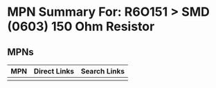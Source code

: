 



# MPN Summary For: R6O151 > SMD (0603) 150 Ohm Resistor

## MPNs
  

|MPN|Direct Links|Search Links|
| :--- | :--- | :--- |
||||
